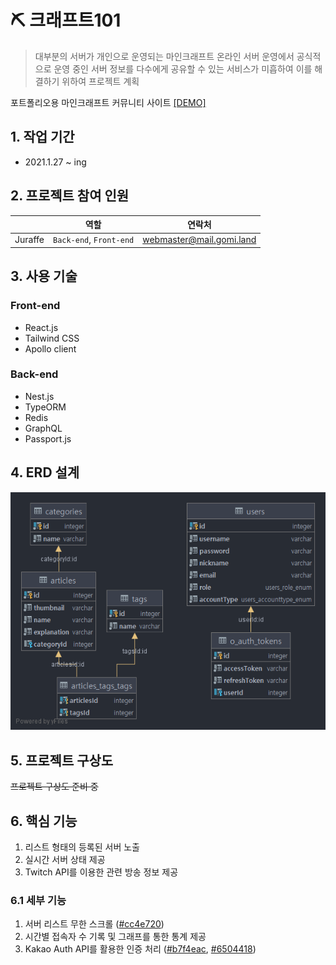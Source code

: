 # ⛏️ 크래프트101

> 대부분의 서버가 개인으로 운영되는 마인크래프트 온라인 서버 운영에서 공식적으로 운영 중인 서버 정보를 다수에게 공유할 수 있는 서비스가 미흡하여 이를 해결하기 위하여 프로젝트 계획

포트폴리오용 마인크래프트 커뮤니티 사이트 [[DEMO]](https://www.gomi.land/)

## 1. 작업 기간

- 2021.1.27 ~ ing

## 2. 프로젝트 참여 인원

|         | 역할                    | 연락처                   |
| ------- | ----------------------- | ------------------------ |
| Juraffe | `Back-end`, `Front-end` | webmaster@mail.gomi.land |

## 3. 사용 기술

### Front-end

- React.js
- Tailwind CSS
- Apollo client

### Back-end

- Nest.js
- TypeORM
- Redis
- GraphQL
- Passport.js

## 4. ERD 설계

![ERD](./images/erd.png)

## 5. 프로젝트 구상도

~~프로젝트 구상도 준비 중~~

## 6. 핵심 기능

1. 리스트 형태의 등록된 서버 노출
2. 실시간 서버 상태 제공
3. Twitch API를 이용한 관련 방송 정보 제공

### 6.1 세부 기능

1. 서버 리스트 무한 스크롤 ([#cc4e720](https://github.com/aid95/craft101-webapp/commit/cc4e7202468cbc04b871a61e432d90fe207cab82))
2. 시간별 접속자 수 기록 및 그래프를 통한 통계 제공
3. Kakao Auth API를 활용한 인증 처리 ([#b7f4eac](https://github.com/aid95/craft101-webapp/commit/b7f4eace1f42b20710074e684891acf1554d8fb1), [#6504418](https://github.com/aid95/craft101-webapp/commit/6504418c9268df9f726b6e16f9c407677e076ee0))
